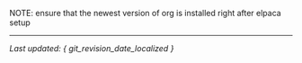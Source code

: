 NOTE: ensure that the newest version of org is installed right after elpaca setup


---

*Last updated: { git_revision_date_localized }*
